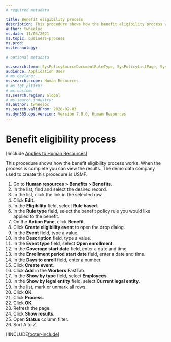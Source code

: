```yaml
--- 
# required metadata 
 
title: Benefit eligibility process
description: This procedure shows how the benefit eligibility process works. 
author: twheeloc
ms.date: 11/03/2021
ms.topic: business-process 
ms.prod:  
ms.technology:  
 
# optional metadata 
 
ms.search.form: SysPolicySourceDocumentRuleType, SysPolicyListPage, SysPolicy, HcmBenefitEligibilityPolicy, HcmBenefit, BenefitWorkspace, HcmBenefitSummaryPart   
audience: Application User 
# ms.devlang:  
ms.search.scope: Human Resources
# ms.tgt_pltfrm:  
# ms.custom:  
ms.search.region: Global
# ms.search.industry: 
ms.author: twheeloc
ms.search.validFrom: 2020-02-03
ms.dyn365.ops.version: Version 7.0.0, Human Resources
---
```


# Benefit eligibility process

[!include [Applies to Human Resources](../includes/applies-to-hr.md)]

This procedure shows how the benefit eligibility process works. When the process is complete you can view the results. The demo data company used to create this procedure is USMF.

1. Go to **Human resources > Benefits > Benefits**.
2. In the list, find and select the desired record.
3. In the list, click the link in the selected row.
4. Click **Edit**.
5. In the **Eligibility** field, select **Rule based**.
6. In the **Rule type** field, select the benefit policy rule you would like applied to the benefit.
7. On the **Action Pane**, click **Benefit**.
8. Click **Create eligibility event** to open the drop dialog.
9. In the **Event** field, type a value.
10. In the **Description** field, type a value.
11. In the **Event type** field, select **Open enrollment**.
12. In the **Coverage start date** field, enter a date and time.
13. In the **Enrollment period start date** field, enter a date and time.
14. In the **Days to enroll** field, enter a number.
15. Click **Create event**.
16. Click **Add** in the **Workers** FastTab.
17. In the **Show by type** field, select **Employees**.
18. In the **Show by legal entity** field, select **Current legal entity**.
19. In the list, mark or unmark all rows.
20. Click **OK**.
21. Click **Process**.
22. Click **OK**.
23. Refresh the page.
24. Click **Show results**.
25. Open **Status** column filter.
26. Sort A to Z.



[!INCLUDE[footer-include](../includes/footer-banner.md)]
